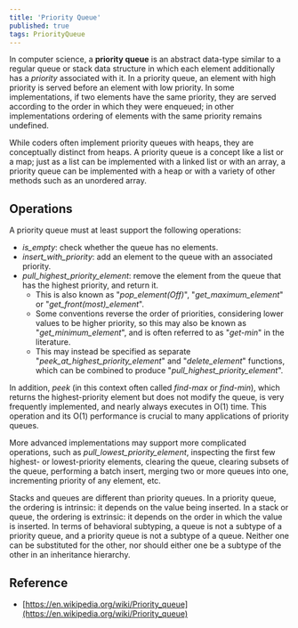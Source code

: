 ```yaml
---
title: 'Priority Queue'
published: true
tags: PriorityQueue
---
```


In computer science, a **priority queue** is an abstract data-type similar to a
regular queue or stack data structure in which each element additionally has a
*priority* associated with it. In a priority queue, an element with high
priority is served before an element with low priority. In some
implementations, if two elements have the same priority, they are served
according to the order in which they were enqueued; in other implementations
ordering of elements with the same priority remains undefined.

While coders often implement priority queues with heaps, they are conceptually
distinct from heaps. A priority queue is a concept like a list or a map; just
as a list can be implemented with a linked list or with an array, a priority
queue can be implemented with a heap or with a variety of other methods such
as an unordered array.

## Operations

A priority queue must at least support the following operations:

- *is_empty*: check whether the queue has no elements.
- *insert_with_priority*: add an element to the queue with an associated priority.
- *pull_highest_priority_element*: remove the element from the queue that has
  the highest priority, and return it.
	- This is also known as "*pop_element(Off)*", "*get_maximum_element*" or "*get_front(most)_element*".
	- Some conventions reverse the order of priorities, considering lower values to be higher priority, so this may also be known as "*get_minimum_element*", and is often referred to as "*get-min*" in the literature.
	- This may instead be specified as separate "*peek_at_highest_priority_element*" and "*delete_element*" functions, which can be combined to produce "*pull_highest_priority_element*".

In addition, *peek* (in this context often called *find-max* or *find-min*), which returns the highest-priority element but does not modify the queue, is very frequently implemented, and nearly always executes in O(1) time. This operation and its O(1) performance is crucial to many applications of priority queues.

More advanced implementations may support more complicated operations, such as
*pull_lowest_priority_element*, inspecting the first few highest- or
lowest-priority elements, clearing the queue, clearing subsets of the queue,
performing a batch insert, merging two or more queues into one, incrementing
priority of any element, etc.

Stacks and queues are different than priority queues. In a priority queue, the ordering is intrinsic: it depends on the value being inserted. In a stack or queue, the ordering is extrinsic: it depends on the order in which the value is inserted. In terms of behavioral subtyping, a queue is not a subtype of a priority queue, and a priority queue is not a subtype of a queue. Neither one can be substituted for the other, nor should either one be a subtype of the other in an inheritance hierarchy.

## Reference

- [https://en.wikipedia.org/wiki/Priority_queue](https://en.wikipedia.org/wiki/Priority_queue)
